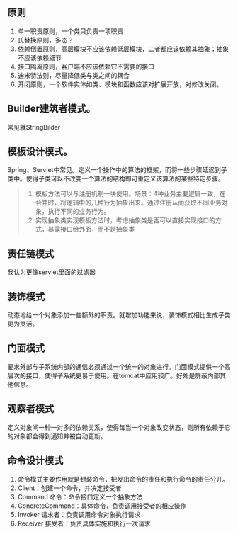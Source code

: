 ## 原则
1. 单一职责原则，一个类只负责一项职责
2. 氏替换原则，多态？
3. 依赖倒置原则，高层模块不应该依赖低层模块，二者都应该依赖其抽象；抽象不应该依赖细节
4. 接口隔离原则，客户端不应该依赖它不需要的接口
5. 迪米特法则，尽量降低类与类之间的耦合
6. 开闭原则，一个软件实体如类、模块和函数应该对扩展开放，对修改关闭。

## Builder建筑者模式。
常见就StringBilder


## 模板设计模式。
Spring、Servlet中常见。定义一个操作中的算法的框架，而将一些步骤延迟到子类中。使得子类可以不改变一个算法的结构即可重定义该算法的某些特定步骤。
> 1. 模板方法可以与注册机制一块使用。场景：4种业务主要逻辑一致，在合并时，将逻辑中的几种行为抽象出来。通过注册从而获取不同业务对象，执行不同的业务行为。
> 1. 实现抽象类实现模板方法时，考虑抽象类是否可以直接实现接口的方式，暴露接口给外面，而不是抽象类
## 责任链模式
我认为更像servlet里面的过滤器

## 装饰模式
动态地给一个对象添加一些额外的职责。就增加功能来说，装饰模式相比生成子类更为灵活。

## 门面模式
要求外部与子系统内部的通信必须通过一个统一的对象进行。门面模式提供一个高层次的接口，使得子系统更易于使用。在tomcat中应用较广。好处是屏蔽内部其他信息。

## 观察者模式
定义对象间一种一对多的依赖关系，使得每当一个对象改变状态，则所有依赖于它的对象都会得到通知并被自动更新。

## 命令设计模式
1. 命令模式主要作用就是封装命令，把发出命令的责任和执行命令的责任分开。
2. Client：创建一个命令，并决定接受者
1. Command 命令：命令接口定义一个抽象方法
1. ConcreteCommand：具体命令，负责调用接受者的相应操作
1. Invoker 请求者：负责调用命令对象执行请求
1. Receiver 接受者：负责具体实施和执行一次请求

